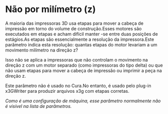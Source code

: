 Não por milímetro (z)
====
A maioria das impressoras 3D usa etapas para mover a cabeça de impressão em torno do volume de construção.Esses motores são executados em etapas e acham difícil manter -se entre duas posições de estágios.As etapas são essencialmente a resolução da impressora.Este parâmetro indica esta resolução: quantas etapas do motor levariam a um movimento milímetro na direção z?

Isso não se aplica a impressoras que não controlam o movimento na direção z com um motor separado (como impressoras do tipo delta) ou que não usam etapas para mover a cabeça de impressão ou imprimir a peça na direção z.

Este parâmetro não é usado no Cura.No entanto, é usado pelo plug-in x3GWriter para produzir arquivos x3g com etapas corretas.

*Como é uma configuração de máquina, esse parâmetro normalmente não é visível na lista de parâmetros.*